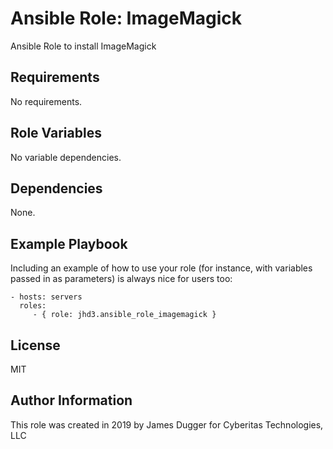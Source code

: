 Ansible Role: ImageMagick
=========

Ansible Role to install ImageMagick 

Requirements
------------

No requirements.

Role Variables
--------------

No variable dependencies.

Dependencies
------------

None.

Example Playbook
----------------

Including an example of how to use your role (for instance, with variables passed in as parameters) is always nice for users too:

    - hosts: servers
      roles:
         - { role: jhd3.ansible_role_imagemagick }

License
-------

MIT

Author Information
------------------

This role was created in 2019 by James Dugger for Cyberitas Technologies, LLC
